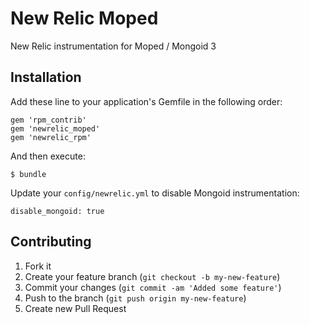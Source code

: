 # New Relic Moped

New Relic instrumentation for Moped / Mongoid 3

## Installation

Add these line to your application's Gemfile in the following order:

    gem 'rpm_contrib'
    gem 'newrelic_moped'
    gem 'newrelic_rpm'

And then execute:

    $ bundle

Update your `config/newrelic.yml` to disable Mongoid instrumentation:

    disable_mongoid: true

## Contributing

1. Fork it
2. Create your feature branch (`git checkout -b my-new-feature`)
3. Commit your changes (`git commit -am 'Added some feature'`)
4. Push to the branch (`git push origin my-new-feature`)
5. Create new Pull Request
